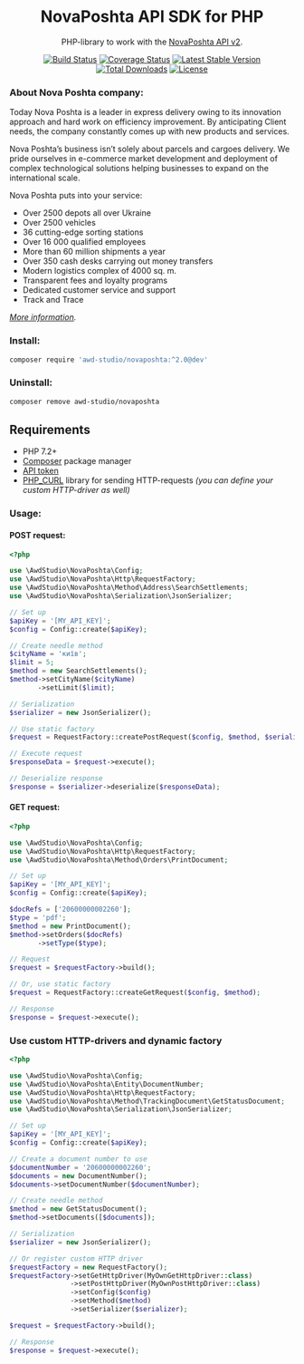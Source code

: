 <h1 align="center">NovaPoshta API SDK for PHP</h1>

<p align="center">PHP-library to work with the <a href="https://devcenter.novaposhta.ua/docs/services/">NovaPoshta API v2</a>.</p>

<p align="center">
<a href="https://travis-ci.org/awd-studio/NovaPoshta" title="Build Status"><img src="https://travis-ci.org/awd-studio/NovaPoshta.svg?branch=dev" alt="Build Status" /></a>
<a href="https://coveralls.io/github/awd-studio/NovaPoshta" title="Coverage Status"><img src="https://coveralls.io/repos/github/awd-studio/NovaPoshta/badge.svg" alt="Coverage Status" /></a>
<a href="https://packagist.org/packages/awd-studio/NovaPoshta" title="Latest Stable Version"><img src="https://poser.pugx.org/awd-studio/NovaPoshta/v/stable" alt="Latest Stable Version" /></a>
<a href="https://packagist.org/packages/awd-studio/NovaPoshta" title="Total Downloads"><img src="https://poser.pugx.org/awd-studio/NovaPoshta/downloads" alt="Total Downloads" /></a>
<a href="https://github.com/awd-studio/NovaPoshta/blob/dev/LICENSE" title="License"><img src="https://poser.pugx.org/awd-studio/NovaPoshta/license" alt="License" /></a>
</p>

### About Nova Poshta company:

Today Nova Poshta is a leader in express delivery owing to its innovation approach and hard work on efficiency improvement. By anticipating Client needs, the company constantly comes up with new products and services.

Nova Poshta’s business isn’t solely about parcels and cargoes delivery. We pride ourselves in e-commerce market development and deployment of complex technological solutions helping businesses to expand on the international scale.

Nova Poshta puts into your service:

- Over 2500 depots all over Ukraine
- Over 2500 vehicles
- 36 cutting-edge sorting stations
- Over 16 000 qualified employees
- More than 60 million shipments a year
- Over 350 cash desks carrying out money transfers
- Modern logistics complex of 4000 sq. m.
- Transparent fees and loyalty programs
- Dedicated customer service and support
- Track and Trace

*[More information](https://novaposhta.ua/en/o_kompanii/nova_poshta_sogodni).*

### Install:
```bash
composer require 'awd-studio/novaposhta:^2.0@dev'
```

### Uninstall:
```bash
composer remove awd-studio/novaposhta
```

## Requirements
- PHP 7.2+
- [Composer](https://getcomposer.org) package manager
- [API token](https://devcenter.novaposhta.ua/blog/%D0%BF%D0%BE%D0%BB%D1%83%D1%87%D0%B5%D0%BD%D0%B8%D0%B5-api-%D0%BA%D0%BB%D1%8E%D1%87%D0%B0)
- [PHP_CURL](http://php.net/manual/book.curl.php) library for sending HTTP-requests *(you can define your custom HTTP-driver as well)*

### Usage:

#### POST request:
```php
<?php

use \AwdStudio\NovaPoshta\Config;
use \AwdStudio\NovaPoshta\Http\RequestFactory;
use \AwdStudio\NovaPoshta\Method\Address\SearchSettlements;
use \AwdStudio\NovaPoshta\Serialization\JsonSerializer;

// Set up
$apiKey = '[MY_API_KEY]';
$config = Config::create($apiKey);

// Create needle method
$cityName = 'київ';
$limit = 5;
$method = new SearchSettlements();
$method->setCityName($cityName)
       ->setLimit($limit);

// Serialization
$serializer = new JsonSerializer();

// Use static factory
$request = RequestFactory::createPostRequest($config, $method, $serializer);

// Execute request
$responseData = $request->execute();

// Deserialize response
$response = $serializer->deserialize($responseData);
```

#### GET request:
```php
<?php

use \AwdStudio\NovaPoshta\Config;
use \AwdStudio\NovaPoshta\Http\RequestFactory;
use \AwdStudio\NovaPoshta\Method\Orders\PrintDocument;

// Set up
$apiKey = '[MY_API_KEY]';
$config = Config::create($apiKey);

$docRefs = ['20600000002260'];
$type = 'pdf';
$method = new PrintDocument();
$method->setOrders($docRefs)
       ->setType($type);

// Request
$request = $requestFactory->build();

// Or, use static factory
$request = RequestFactory::createGetRequest($config, $method);

// Response
$response = $request->execute();
```

### Use custom HTTP-drivers and dynamic factory
```php
<?php

use \AwdStudio\NovaPoshta\Config;
use \AwdStudio\NovaPoshta\Entity\DocumentNumber;
use \AwdStudio\NovaPoshta\Http\RequestFactory;
use \AwdStudio\NovaPoshta\Method\TrackingDocument\GetStatusDocument;
use \AwdStudio\NovaPoshta\Serialization\JsonSerializer;

// Set up
$apiKey = '[MY_API_KEY]';
$config = Config::create($apiKey);

// Create a document number to use
$documentNumber = '20600000002260';
$documents = new DocumentNumber();
$documents->setDocumentNumber($documentNumber);

// Create needle method
$method = new GetStatusDocument();
$method->setDocuments([$documents]);

// Serialization
$serializer = new JsonSerializer();

// Or register custom HTTP driver
$requestFactory = new RequestFactory();
$requestFactory->setGetHttpDriver(MyOwnGetHttpDriver::class)
               ->setPostHttpDriver(MyOwnPostHttpDriver::class)
               ->setConfig($config)
               ->setMethod($method)
               ->setSerializer($serializer);

$request = $requestFactory->build();

// Response
$response = $request->execute();
```
